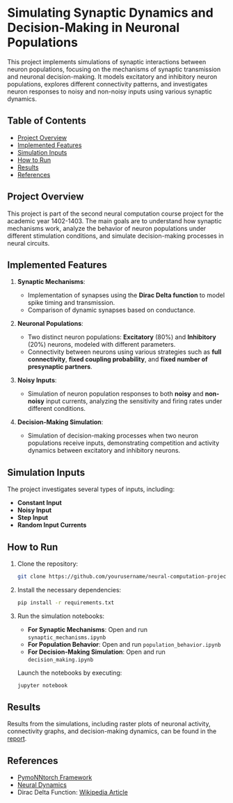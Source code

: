 # Simulating Synaptic Dynamics and Decision-Making in Neuronal Populations

This project implements simulations of synaptic interactions between neuron populations, focusing on the mechanisms of synaptic transmission and neuronal decision-making. It models excitatory and inhibitory neuron populations, explores different connectivity patterns, and investigates neuron responses to noisy and non-noisy inputs using various synaptic dynamics.

## Table of Contents
- [Project Overview](#project-overview)
- [Implemented Features](#implemented-features)
- [Simulation Inputs](#simulation-inputs)
- [How to Run](#how-to-run)
- [Results](#results)
- [References](#references)

## Project Overview
This project is part of the second neural computation course project for the academic year 1402-1403. The main goals are to understand how synaptic mechanisms work, analyze the behavior of neuron populations under different stimulation conditions, and simulate decision-making processes in neural circuits.

## Implemented Features
1. **Synaptic Mechanisms**: 
   - Implementation of synapses using the **Dirac Delta function** to model spike timing and transmission.
   - Comparison of dynamic synapses based on conductance.

2. **Neuronal Populations**: 
   - Two distinct neuron populations: **Excitatory** (80%) and **Inhibitory** (20%) neurons, modeled with different parameters.
   - Connectivity between neurons using various strategies such as **full connectivity**, **fixed coupling probability**, and **fixed number of presynaptic partners**.

3. **Noisy Inputs**: 
   - Simulation of neuron population responses to both **noisy** and **non-noisy** input currents, analyzing the sensitivity and firing rates under different conditions.

4. **Decision-Making Simulation**: 
   - Simulation of decision-making processes when two neuron populations receive inputs, demonstrating competition and activity dynamics between excitatory and inhibitory neurons.

## Simulation Inputs
The project investigates several types of inputs, including:
- **Constant Input**
- **Noisy Input**
- **Step Input**
- **Random Input Currents**

## How to Run
1. Clone the repository:
   ```bash
   git clone https://github.com/yourusername/neural-computation-project-02.git
2. Install the necessary dependencies:
   ```bash
   pip install -r requirements.txt
3. Run the simulation notebooks:
   - **For Synaptic Mechanisms**: Open and run `synaptic_mechanisms.ipynb`
   - **For Population Behavior**: Open and run `population_behavior.ipynb`
   - **For Decision-Making Simulation**: Open and run `decision_making.ipynb`

   Launch the notebooks by executing:
   ```bash
   jupyter notebook

## Results
Results from the simulations, including raster plots of neuronal activity, connectivity graphs, and decision-making dynamics, can be found in the [report](./Report/Report.pdf).

## References
- [PymoNNtorch Framework](https://github.com/cnrl/PymoNNtorch)
- [Neural Dynamics](https://neuronaldynamics.epfl.ch)
- Dirac Delta Function: [Wikipedia Article](https://en.wikipedia.org/wiki/Dirac_delta_function)

